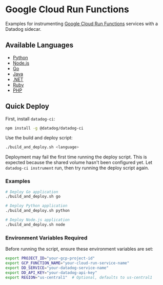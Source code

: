 # Google Cloud Run Functions

Examples for instrumenting [Google Cloud Run Functions](https://cloud.google.com/functions)
services with a Datadog sidecar.

## Available Languages

- [Python](./python/)
- [Node.js](./node/)
- [Go](./go/)
- [Java](./java/)
- [.NET](./dotnet/)
- [Ruby](./ruby/)
- [PHP](./php/)

## Quick Deploy

First, install `datadog-ci`:
```bash
npm install -g @datadog/datadog-ci
```

Use the build and deploy script:

```bash
./build_and_deploy.sh <language>
```

Deployment may fail the first time running the deploy script. This is expected because the shared volume hasn't been configured yet.
Let `datadog-ci instrument` run, then try running the deploy script again.

### Examples

```bash
# Deploy Go application
./build_and_deploy.sh go

# Deploy Python application
./build_and_deploy.sh python

# Deploy Node.js application
./build_and_deploy.sh node
```

### Environment Variables Required

Before running the script, ensure these environment variables are set:

```bash
export PROJECT_ID="your-gcp-project-id"
export GCP_FUNCTION_NAME="your-cloud-run-service-name"
export DD_SERVICE="your-datadog-service-name"
export DD_API_KEY="your-datadog-api-key"
export REGION="us-central1"  # Optional, defaults to us-central1
```
